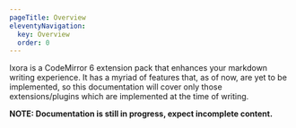 ```yaml
---
pageTitle: Overview
eleventyNavigation:
  key: Overview
  order: 0
---
```


Ixora is a CodeMirror 6 extension pack that enhances your markdown writing
experience. It has a myriad of features that, as of now, are yet to be
implemented, so this documentation will cover only those extensions/plugins
which are implemented at the time of writing.

**NOTE: Documentation is still in progress, expect incomplete content.**
